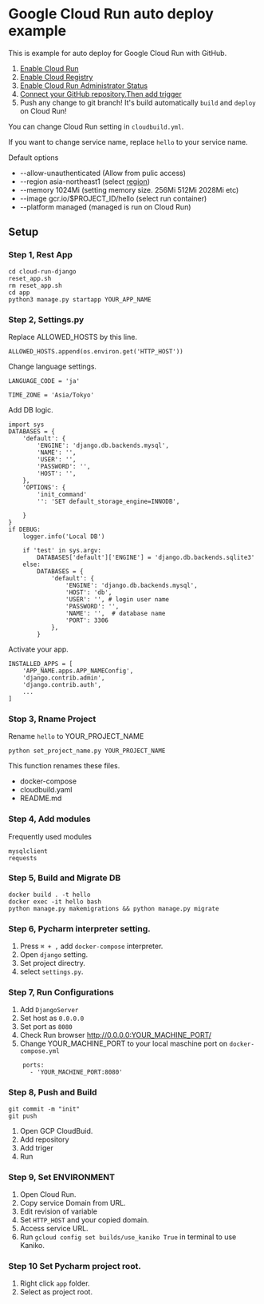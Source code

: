 # Google Cloud Run auto deploy example

This is example for auto deploy for Google Cloud Run with GitHub.

1. [Enable Cloud Run](https://console.cloud.google.com/run)
1. [Enable Cloud Registry](https://console.cloud.google.com/gcr/images/)
1. [Enable Cloud Run Administrator Status](https://console.cloud.google.com/cloud-build/settings/service-account)
1. [Connect your GitHub repository.Then add trigger](https://console.cloud.google.com/cloud-build/triggers)
1. Push any change to git branch! It's build automatically `build` and `deploy` on Cloud Run!

You can change Cloud Run setting in `cloudbuild.yml`.

If you want to change service name, replace `hello` to your service name.

Default options

* --allow-unauthenticated (Allow from pulic access)
* --region asia-northeast1 (select [region](https://cloud.google.com/compute/docs/regions-zones))
* --memory 1024Mi (setting memory size. 256Mi 512Mi 2028Mi etc)
* --image gcr.io/$PROJECT_ID/hello (select run container)
* --platform managed (managed is run on Cloud Run)

## Setup

### Step 1, Rest App

```
cd cloud-run-django
reset_app.sh
rm reset_app.sh
cd app
python3 manage.py startapp YOUR_APP_NAME
```

### Step 2, Settings.py

Replace ALLOWED_HOSTS by this line.

```
ALLOWED_HOSTS.append(os.environ.get('HTTP_HOST'))
```

Change language settings.

```
LANGUAGE_CODE = 'ja'

TIME_ZONE = 'Asia/Tokyo'
```

Add DB logic.

```
import sys
DATABASES = {
    'default': {
        'ENGINE': 'django.db.backends.mysql',
        'NAME': '',
        'USER': '',
        'PASSWORD': '',
        'HOST': '',
    },
    'OPTIONS': {
        'init_command'
        '': 'SET default_storage_engine=INNODB',

    }
}
if DEBUG:
    logger.info('Local DB')

    if 'test' in sys.argv:
        DATABASES['default']['ENGINE'] = 'django.db.backends.sqlite3'
    else:
        DATABASES = {
            'default': {
                'ENGINE': 'django.db.backends.mysql',
                'HOST': 'db',
                'USER': '', # login user name
                'PASSWORD': '', 
                'NAME': '',  # database name
                'PORT': 3306
            },
        }
```

Activate your app.

```
INSTALLED_APPS = [
    'APP_NAME.apps.APP_NAMEConfig',
    'django.contrib.admin',
    'django.contrib.auth',
    ...
]
```

### Stop 3, Rname Project

Rename `hello` to YOUR_PROJECT_NAME

```
python set_project_name.py YOUR_PROJECT_NAME
```

This function renames these files.

- docker-compose
- cloudbuild.yaml
- README.md

### Step 4, Add modules

Frequently used modules

```
mysqlclient
requests
```


### Step 5, Build and Migrate DB

```shell script
docker build . -t hello
docker exec -it hello bash
python manage.py makemigrations && python manage.py migrate
```

### Step 6, Pycharm interpreter setting.

1. Press `⌘ + ,` add `docker-compose` interpreter.
2. Open `django` setting.
3. Set project directry.
4. select  `settings.py`.

### Step 7, Run Configurations 

1. Add `DjangoServer`
2. Set host  as `0.0.0.0`
3. Set port as `8080`
4. Check Run browser http://0.0.0.0:YOUR_MACHINE_PORT/
5. Change YOUR_MACHINE_PORT to your local maschine port on `docker-compose.yml`

```
    ports:
      - 'YOUR_MACHINE_PORT:8080'
```

### Step 8, Push and Build

```
git commit -m "init"
git push
```

1. Open GCP CloudBuid.
1. Add repository
2. Add triger
3. Run

### Step 9, Set ENVIRONMENT

1. Open Cloud Run.
2. Copy service Domain from URL.
3. Edit revision of variable
4. Set `HTTP_HOST` and your copied domain.
5. Access service URL.
6. Run `gcloud config set builds/use_kaniko True` in terminal to use Kaniko.

### Step 10 Set Pycharm project root.

1. Right click `app` folder.
1. Select as project root.

